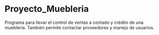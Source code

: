 # Proyecto_Muebleria
Programa para llevar el control de ventas a contado y crédito de una mueblería. También permite contactar proveedores y manejo de usuarios.
